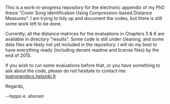 This is a work-in-progress repository for the electronic appendix of my PhD thesis "Cover Song Identification Using Compression-based Distance Measures". I am trying to tidy up and document the codes, but there is still some work left to be done.

Currently, all the distance matrices for the evaluations in Chapters 5 & 6 are available in directory "results". Some code is still under cleaning, and some data files are likely not yet included in the repository. I will do my best to have everything ready (including decent readme and license files) by the end of 2015.

If you wish to run some evaluations before that, or you have something to ask about the code, please do not hesitate to contact me: teahonen@cs.helsinki.fi

Regards,

--teppo e. ahonen
